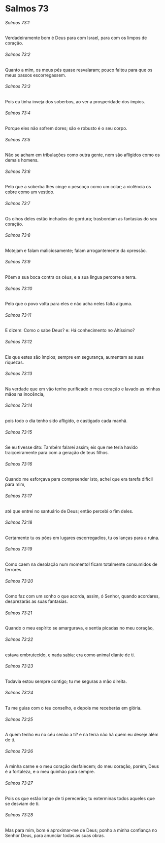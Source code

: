 # Salmos 73

###### Salmos 73:1

Verdadeiramente bom é Deus para com Israel, para com os limpos de coração.

###### Salmos 73:2

Quanto a mim, os meus pés quase resvalaram; pouco faltou para que os meus passos escorregassem.

###### Salmos 73:3

Pois eu tinha inveja dos soberbos, ao ver a prosperidade dos ímpios.

###### Salmos 73:4

Porque eles não sofrem dores; são e robusto é o seu corpo.

###### Salmos 73:5

Não se acham em tribulações como outra gente, nem são afligidos como os demais homens.

###### Salmos 73:6

Pelo que a soberba lhes cinge o pescoço como um colar; a violência os cobre como um vestido.

###### Salmos 73:7

Os olhos deles estão inchados de gordura; trasbordam as fantasias do seu coração.

###### Salmos 73:8

Motejam e falam maliciosamente; falam arrogantemente da opressão.

###### Salmos 73:9

Põem a sua boca contra os céus, e a sua língua percorre a terra.

###### Salmos 73:10

Pelo que o povo volta para eles e não acha neles falta alguma.

###### Salmos 73:11

E dizem: Como o sabe Deus? e: Há conhecimento no Altíssimo?

###### Salmos 73:12

Eis que estes são ímpios; sempre em segurança, aumentam as suas riquezas.

###### Salmos 73:13

Na verdade que em vão tenho purificado o meu coração e lavado as minhas mãos na inocência,

###### Salmos 73:14

pois todo o dia tenho sido afligido, e castigado cada manhã.

###### Salmos 73:15

Se eu tivesse dito: Também falarei assim; eis que me teria havido traiçoeiramente para com a geração de teus filhos.

###### Salmos 73:16

Quando me esforçava para compreender isto, achei que era tarefa difícil para mim,

###### Salmos 73:17

até que entrei no santuário de Deus; então percebi o fim deles.

###### Salmos 73:18

Certamente tu os pões em lugares escorregadios, tu os lanças para a ruína.

###### Salmos 73:19

Como caem na desolação num momento! ficam totalmente consumidos de terrores.

###### Salmos 73:20

Como faz com um sonho o que acorda, assim, ó Senhor, quando acordares, desprezarás as suas fantasias.

###### Salmos 73:21

Quando o meu espírito se amargurava, e sentia picadas no meu coração,

###### Salmos 73:22

estava embrutecido, e nada sabia; era como animal diante de ti.

###### Salmos 73:23

Todavia estou sempre contigo; tu me seguras a mão direita.

###### Salmos 73:24

Tu me guias com o teu conselho, e depois me receberás em glória.

###### Salmos 73:25

A quem tenho eu no céu senão a ti? e na terra não há quem eu deseje além de ti.

###### Salmos 73:26

A minha carne e o meu coração desfalecem; do meu coração, porém, Deus é a fortaleza, e o meu quinhão para sempre.

###### Salmos 73:27

Pois os que estão longe de ti perecerão; tu exterminas todos aqueles que se desviam de ti.

###### Salmos 73:28

Mas para mim, bom é aproximar-me de Deus; ponho a minha confiança no Senhor Deus, para anunciar todas as suas obras.


